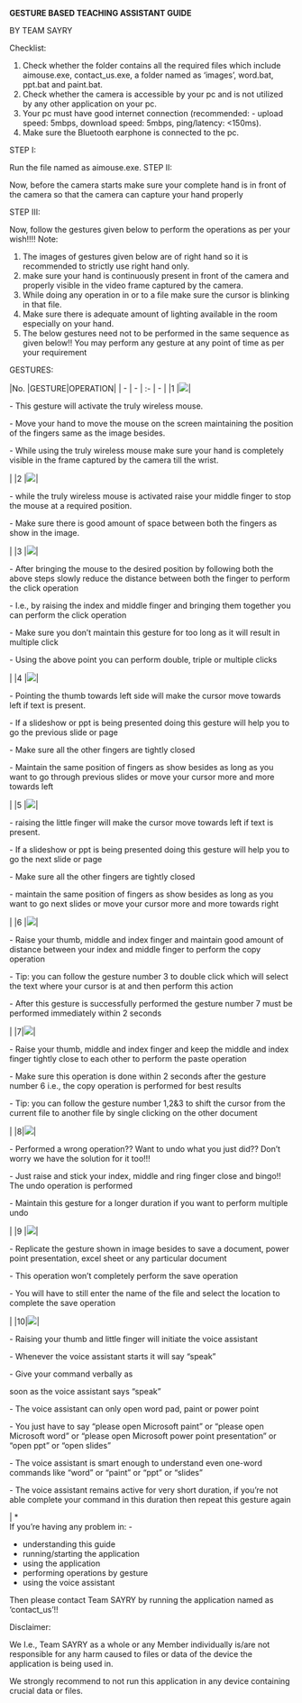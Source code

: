 ﻿**GESTURE BASED TEACHING ASSISTANT GUIDE**

BY TEAM SAYRY

Checklist: 

1. Check whether the folder contains all the required files which include aimouse.exe, contact\_us.exe, a folder named as ‘images’, word.bat, ppt.bat and paint.bat. 
1. Check whether the camera is accessible by your pc and is not utilized by any other application on your pc. 
1. Your pc must have good internet connection (recommended: - upload speed: 5mbps, download speed: 5mbps, ping/latency: <150ms). 
1. Make sure the Bluetooth earphone is connected to the pc. 

STEP I: 

Run the file named as aimouse.exe. STEP II: 

Now, before the camera starts make sure your complete hand is in front of the camera so that the camera can capture your hand properly 

STEP III: 

Now, follow the gestures given below to perform the operations as per your wish!!!! Note: 

1. The images of gestures given below are of right hand so it is recommended to strictly use right hand only. 
1. make sure your hand is continuously present in front of the camera and properly visible in the video frame captured by the camera.  
1. While doing any operation in or to a file make sure the cursor is blinking in that file. 
4. Make sure there is adequate amount of lighting available in the room especially on your hand. 
4. The below gestures need not to be performed in the same sequence as given below!! You may perform any gesture at any point of time as per your requirement 

GESTURES:



|No. |GESTURE|OPERATION|
| - | - | :- | - |
|1 |![](https://github.com/sarthaknagoshe2002/Gesture-based-teaching-assistant/blob/main/Aspose.Words.0c89c8bd-e5e9-494b-a28f-10a8a279f6b2.001.png?raw=true)|<p>- This gesture will activate the truly wireless mouse. </p><p>- Move your hand to move the mouse on the screen maintaining the position of the fingers same as the image besides. </p><p>- While using the truly wireless mouse make sure your hand is completely visible in the frame captured by the camera till the wrist. </p>|
|2 |![](https://github.com/sarthaknagoshe2002/Gesture-based-teaching-assistant/blob/main/Aspose.Words.0c89c8bd-e5e9-494b-a28f-10a8a279f6b2.002.png?raw=true)|<p>- while the truly wireless mouse is activated raise your middle finger to stop the mouse at a required position. </p><p>- Make sure there is good amount of space between both the fingers as show in the image. </p>|
|3 |![](https://github.com/sarthaknagoshe2002/Gesture-based-teaching-assistant/blob/main/Aspose.Words.0c89c8bd-e5e9-494b-a28f-10a8a279f6b2.003.png?raw=true)|<p>- After bringing the mouse to the desired position by following both the above steps slowly reduce the distance between both the finger to perform the click operation </p><p>- I.e., by raising the index and middle finger and bringing them together you can perform the click operation </p><p>- Make sure you don’t maintain this gesture for too long as it will result in multiple click </p><p>- Using the above point you can perform double, triple or multiple clicks   </p>|
|4 |![](https://github.com/sarthaknagoshe2002/Gesture-based-teaching-assistant/blob/main/Aspose.Words.0c89c8bd-e5e9-494b-a28f-10a8a279f6b2.004.png?raw=true)|<p>- Pointing the thumb towards left side will make the cursor move towards left if text is present. </p><p>- If a slideshow or ppt is being presented doing this gesture will help you to go the previous slide or page </p><p>- Make sure all the other fingers are tightly closed </p><p>- Maintain the same position of fingers as show besides as long as you want to go through previous slides or move your cursor more and more towards left </p>|
|5 |![](https://github.com/sarthaknagoshe2002/Gesture-based-teaching-assistant/blob/main/Aspose.Words.0c89c8bd-e5e9-494b-a28f-10a8a279f6b2.005.png?raw=true)|<p>- raising the little finger will make the cursor move towards left if text is present. </p><p>- If a slideshow or ppt is being presented doing this gesture will help you to go the next slide or page </p><p>- Make sure all the other fingers are tightly closed </p><p>- maintain the same position of fingers as show besides as long as you want to go next slides or move your cursor more and more towards right </p>|
|6 |![](https://github.com/sarthaknagoshe2002/Gesture-based-teaching-assistant/blob/main/Aspose.Words.0c89c8bd-e5e9-494b-a28f-10a8a279f6b2.006.png?raw=true)|<p>- Raise your thumb, middle and index finger and maintain good amount of distance between your index and middle finger to perform the copy operation </p><p>- Tip: you can follow the gesture number 3 to double click which will select the text where your cursor is at and then perform this action </p><p>- After this gesture is successfully performed the gesture number 7 must be performed immediately within 2 seconds   </p>|
|7|![](https://github.com/sarthaknagoshe2002/Gesture-based-teaching-assistant/blob/main/Aspose.Words.0c89c8bd-e5e9-494b-a28f-10a8a279f6b2.007.png?raw=true)|<p>- Raise your thumb, middle and index finger and keep the middle and index finger tightly close to each other to perform the paste operation </p><p>- Make sure this operation is done within 2 seconds after the gesture number 6 i.e., the copy operation is performed for best results </p><p>- Tip: you can follow the gesture number 1,2&3 to shift the cursor from the current file to another file by single clicking on the other document </p>|
|8|![](https://github.com/sarthaknagoshe2002/Gesture-based-teaching-assistant/blob/main/Aspose.Words.0c89c8bd-e5e9-494b-a28f-10a8a279f6b2.008.png?raw=true)|<p>- Performed a wrong operation?? Want to undo what you just did?? Don’t worry we have the solution for it too!!! </p><p>- Just raise and stick your index, middle and ring finger close and bingo!! The undo operation is performed </p><p>- Maintain this gesture for a longer duration if you want to perform multiple undo </p>|
|9 |![](https://github.com/sarthaknagoshe2002/Gesture-based-teaching-assistant/blob/main/Aspose.Words.0c89c8bd-e5e9-494b-a28f-10a8a279f6b2.009.png?raw=true)|<p>- Replicate the gesture shown in image besides to save a document, power point presentation, excel sheet or any particular document  </p><p>- This operation won’t completely perform the save operation  </p><p>- You will have to still enter the name of the file and select the location to complete the save operation </p>|
|10|![](https://github.com/sarthaknagoshe2002/Gesture-based-teaching-assistant/blob/main/Aspose.Words.0c89c8bd-e5e9-494b-a28f-10a8a279f6b2.010.png?raw=true)|<p>- Raising your thumb and little finger will initiate the voice assistant </p><p>- Whenever the voice assistant starts it will say “speak” </p><p>- Give your command verbally as </p><p>soon as the voice assistant says “speak” </p><p>- The voice assistant can only open word pad, paint or power point </p><p>- You just have to say “please open Microsoft paint” or “please open Microsoft word” or “please open Microsoft power point presentation” or “open ppt” or “open slides” </p><p>- The voice assistant is smart enough to understand even one-word commands like “word” or “paint” or “ppt” or “slides” </p><p>- The voice assistant remains active for very short duration, if you’re not able complete your command in this duration then repeat this gesture again </p>|
\*  
If you’re having any problem in: - 

- understanding this guide 
- running/starting the application 
- using the application 
- performing operations by gesture 
- using the voice assistant 

Then please contact Team SAYRY by running the application named as ‘contact\_us’!! 

Disclaimer: 

We I.e., Team SAYRY as a whole or any Member individually is/are not responsible for any harm caused to files or data of the device the application is being used in. 

We strongly recommend to not run this application in any device containing crucial data or files. 
